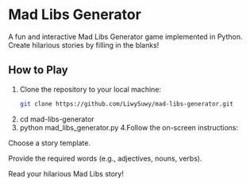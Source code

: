 # Mad Libs Generator

A fun and interactive Mad Libs Generator game implemented in Python. Create hilarious stories by filling in the blanks!

## How to Play

1. Clone the repository to your local machine:
   ```bash
   git clone https://github.com/LiwySuwy/mad-libs-generator.git
2. cd mad-libs-generator
3. python mad_libs_generator.py
4.Follow the on-screen instructions:

Choose a story template.

Provide the required words (e.g., adjectives, nouns, verbs).

Read your hilarious Mad Libs story!
